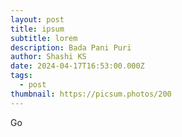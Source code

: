 ```yaml
---
layout: post
title: ipsum
subtitle: lorem
description: Bada Pani Puri
author: Shashi KS
date: 2024-04-17T16:53:00.000Z
tags:
  - post
thumbnail: https://picsum.photos/200
---
```

Go
